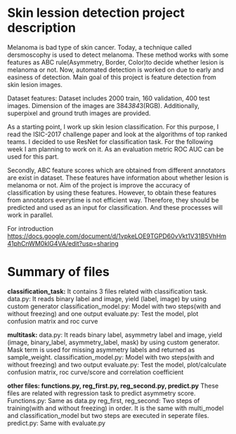 # Skin lession detection project description

Melanoma is bad type of skin cancer. Today, a technique called dersmoscophy is used to detect melanoma. These method works with some features as ABC rule(Asymmetry, Border, Color)to decide whether lesion is melanoma or not. Now, automated detection is worked on due to early and easiness of detection. Main goal of this project is feature detection from skin lesion images. 

Dataset features:
Dataset includes 2000 train, 160 validation, 400 test images. Dimension of the images are 384*384*3(RGB). Additionally, superpixel and ground truth images are provided.

As a starting point, I work up skin lesion classification. For this purpose, I read the ISIC-2017 challenge paper and look at the algorithms of top ranked teams. I decided to use ResNet for classification task. For the following week I am planning to work on it. 
As  an evaluation metric ROC AUC can be used for this part.

Secondly, ABC feature scores which are obtained from different annotators are exist in dataset. These features have information about whether lesion is melanoma or not. Aim of the project is improve the accuracy of classification by using these features. However, to obtain these features from annotators everytime is not efficient way. Therefore, they should be predicted and used as an input for classification. And these processes will work in parallel.

For introduction
https://docs.google.com/document/d/1vpkeLOE9TGPD60vVkt1V31B5VhHm41phCnWM0klG4VA/edit?usp=sharing


# Summary of files
**classification_task:**
It contains 3 files related with classification task.
data.py: It reads binary label and image, yield (label, image) by  using custom generator
classification_model.py: Model with two steps(with and without freezing) and one output
evaluate.py: Test the model, plot confusion matrix and roc curve

**multitask:**
data.py: It reads binary label, asymmetry label and image, yield (image, binary_label, asymmetry_label, mask) by  using custom generator. Mask term is used for missing asymmetry labels and returned as sample_weight.
classification_model.py: Model with two steps(with and without freezing) and two output
evaluate.py: Test the model, plot/calculate confusion matrix, roc curve/score and correlation coefficient

**other files: functions.py, reg_first.py, reg_second.py, predict.py**
These files are related with regression task to predict asymmetry score. 
Functions.py: Same as data.py
reg_first, reg_second: Two steps of training(with and without freezing) in order. It is the same with multi_model and classification_model but two steps are executed in seperate files.
predict.py: Same with evaluate.py
